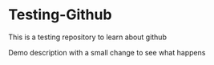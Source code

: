 # Testing-Github
This is a testing repository to learn about github

Demo description with a small change to see what happens
